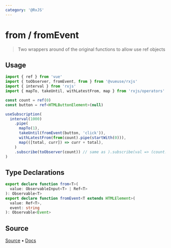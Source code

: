 ```yaml
---
category: '@RxJS'
---
```


# from / fromEvent

> Two wrappers around of the original functions to allow use ref objects

## Usage

```ts
import { ref } from 'vue'
import { toObserver, fromEvent, from } from '@vueuse/rxjs'
import { interval } from 'rxjs'
import { mapTo, takeUntil, withLatestFrom, map } from 'rxjs/operators'

const count = ref(0)
const button = ref<HTMLButtonElement>(null)

useSubscription(
  interval(1000)
    .pipe(
      mapTo(1),
      takeUntil(fromEvent(button, 'click')),
      withLatestFrom(from(count).pipe(startWith(0))),
      map(([total, curr]) => curr + total),
    )
    .subscribe(toObserver(count)) // same as ).subscribe(val => (count.value = val))
)
```


<!--FOOTER_STARTS-->
## Type Declarations

```typescript
export declare function from<T>(
  value: ObservableInput<T> | Ref<T>
): Observable<T>
export declare function fromEvent<T extends HTMLElement>(
  value: Ref<T>,
  event: string
): Observable<Event>
```

## Source

[Source](https://github.com/vueuse/vueuse/blob/master/packages/rxjs/from/index.ts) • [Docs](https://github.com/vueuse/vueuse/blob/master/packages/rxjs/from/index.md)


<!--FOOTER_ENDS-->
